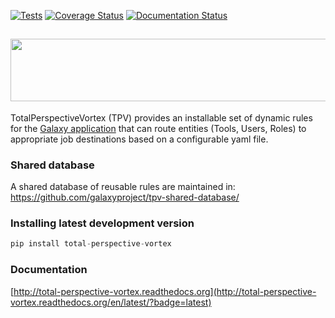 [![Tests](https://github.com/galaxyproject/total-perspective-vortex/actions/workflows/tests.yaml/badge.svg)](https://github.com/galaxyproject/total-perspective-vortex/actions/workflows/tests.yaml)
[![Coverage Status](https://coveralls.io/repos/github/galaxyproject/total-perspective-vortex/badge.svg?branch=main)](https://coveralls.io/github/galaxyproject/total-perspective-vortex?branch=main)
[![Documentation Status](https://readthedocs.org/projects/total-perspective-vortex/badge/?version=latest)](http://total-perspective-vortex.readthedocs.org/en/latest/?badge=latest)

## <img src="https://raw.githubusercontent.com/galaxyproject/total-perspective-vortex/main/docs/images/tpv-logo-wide.png" width="800" height="100">

TotalPerspectiveVortex (TPV) provides an installable set of dynamic rules for the
[Galaxy application](https://galaxyproject.org/) that can route entities (Tools, Users, Roles) to appropriate
job destinations based on a configurable yaml file.

### Shared database

A shared database of reusable rules are maintained in: https://github.com/galaxyproject/tpv-shared-database/

### Installing latest development version

```python
pip install total-perspective-vortex
```

### Documentation

[http://total-perspective-vortex.readthedocs.org](http://total-perspective-vortex.readthedocs.org/en/latest/?badge=latest)
